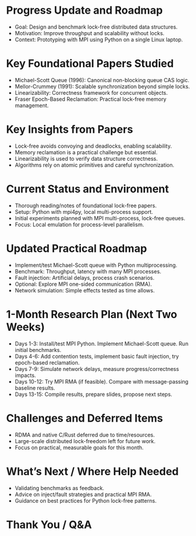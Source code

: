 
Progress Update and Roadmap
============================

- Goal: Design and benchmark lock-free distributed data structures.
- Motivation: Improve throughput and scalability without locks.
- Context: Prototyping with MPI using Python on a single Linux laptop.

<!-- end_slide -->

Key Foundational Papers Studied
===============================

- Michael-Scott Queue (1996): Canonical non-blocking queue CAS logic.
- Mellor-Crummey (1991): Scalable synchronization beyond simple locks.
- Linearizability: Correctness framework for concurrent objects.
- Fraser Epoch-Based Reclamation: Practical lock-free memory management.

<!-- end_slide -->

Key Insights from Papers
=========================

- Lock-free avoids convoying and deadlocks, enabling scalability.
- Memory reclamation is a practical challenge but essential.
- Linearizability is used to verify data structure correctness.
- Algorithms rely on atomic primitives and careful synchronization.

<!-- end_slide -->

Current Status and Environment
==============================

- Thorough reading/notes of foundational lock-free papers.
- Setup: Python with mpi4py, local multi-process support.
- Initial experiments planned with MPI multi-process, lock-free queues.
- Focus: Local emulation for process-level parallelism.

<!-- end_slide -->

Updated Practical Roadmap
==========================

- Implement/test Michael-Scott queue with Python multiprocessing.
- Benchmark: Throughput, latency with many MPI processes.
- Fault injection: Artificial delays, process crash scenarios.
- Optional: Explore MPI one-sided communication (RMA).
- Network simulation: Simple effects tested as time allows.

<!-- end_slide -->

1-Month Research Plan (Next Two Weeks)
======================================

- Days 1-3: Install/test MPI Python. Implement Michael-Scott queue. Run initial benchmarks.
- Days 4-6: Add contention tests, implement basic fault injection, try epoch-based reclamation.
- Days 7-9: Simulate network delays, measure progress/correctness impacts.
- Days 10-12: Try MPI RMA (if feasible). Compare with message-passing baseline results.
- Days 13-15: Compile results, prepare slides, propose next steps.

<!-- end_slide -->

Challenges and Deferred Items
=============================

- RDMA and native C/Rust deferred due to time/resources.
- Large-scale distributed lock-freedom left for future work.
- Focus on practical, measurable goals for this month.

<!-- end_slide -->

What’s Next / Where Help Needed
===============================

- Validating benchmarks as feedback.
- Advice on inject/fault strategies and practical MPI RMA.
- Guidance on best practices for Python lock-free patterns.

<!-- end_slide -->

Thank You / Q&A
===============


